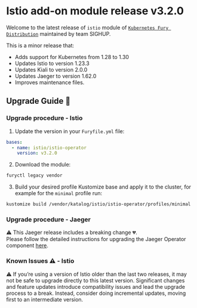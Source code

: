 # Istio add-on module release v3.2.0

Welcome to the latest release of `istio` module of [`Kubernetes Fury Distribution`](https://github.com/sighupio/fury-distribution) maintained by team SIGHUP.

This is a minor release that:

- Adds support for Kubernetes from 1.28 to 1.30
- Updates Istio to version 1.23.3
- Updates Kiali to version 2.0.0
- Updates Jaeger to version 1.62.0
- Improves maintenance files.

## Upgrade Guide 🦮

### Upgrade procedure - Istio

1. Update the version in your `Furyfile.yml` file:

```yaml
bases:
  - name: istio/istio-operator
    version: v3.2.0
```

2. Download the module:

```bash
furyctl legacy vendor
```

3. Build your desired profile Kustomize base and apply it to the cluster, for example for the `minimal` profile run:

```bash
kustomize build /vendor/katalog/istio/istio-operator/profiles/minimal | kubectl apply -f
```

### Upgrade procedure - Jaeger

⚠️ This Jaeger release includes a breaking change 💔.<br /> Please follow the detailed instructions for upgrading the Jaeger Operator component [here](../../katalog/istio-operator/jaeger-operator/BREAKING.md).

### Known Issues ⚠️ - Istio
⚠️ If you’re using a version of Istio older than the last two releases, it may not be safe to upgrade directly to this latest version. Significant changes and feature updates introduce compatibility issues and lead the upgrade process to a break. Instead, consider doing incremental updates, moving first to an intermediate version.
